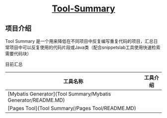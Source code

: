 <h1 align="center"><a href="https://github.com/Yu-Hang-Z" target="_blank">Tool-Summary</a></h1>

## 项目介绍

Tool Summary 是一个用来降低在不同项目中反复编写重复代码的项目，汇总日常项目中可以反复使用的代码片段或Java类（配合snippetslab工具使用快速检索需要代码块）



目前汇总

| 工具名称                                                     | 工具介绍 |
| ------------------------------------------------------------ | -------- |
| [Mybatis Generator](Tool Summary/Mybatis Generator/README.MD) |          |
| [Pages Tool](Tool Summary//Pages Tool/README.MD)             |          |

